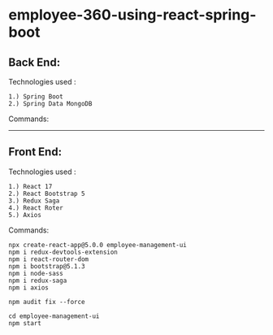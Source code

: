 # employee-360-using-react-spring-boot


Back End:
------------------------------------------------

Technologies used :

	1.) Spring Boot
	2.) Spring Data MongoDB

Commands:



------------------------------------------------
Front End:
------------------------------------------------

Technologies used :

	1.) React 17
	2.) React Bootstrap 5
	3.) Redux Saga
	4.) React Roter
	5.) Axios

Commands:

	npx create-react-app@5.0.0 employee-management-ui
	npm i redux-devtools-extension
	npm i react-router-dom
	npm i bootstrap@5.1.3
	npm i node-sass
	npm i redux-saga	
	npm i axios
	
	npm audit fix --force
	
	cd employee-management-ui
	npm start

